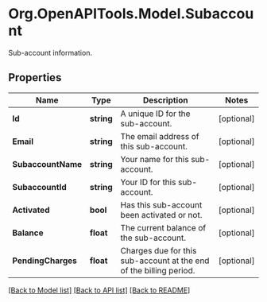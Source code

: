 # Org.OpenAPITools.Model.Subaccount
Sub-account information.

## Properties

Name | Type | Description | Notes
------------ | ------------- | ------------- | -------------
**Id** | **string** | A unique ID for the sub-account. | [optional] 
**Email** | **string** | The email address of this sub-account. | [optional] 
**SubaccountName** | **string** | Your name for this sub-account. | [optional] 
**SubaccountId** | **string** | Your ID for this sub-account. | [optional] 
**Activated** | **bool** | Has this sub-account been activated or not. | [optional] 
**Balance** | **float** | The current balance of the sub-account. | [optional] 
**PendingCharges** | **float** | Charges due for this sub-account at the end of the billing period. | [optional] 

[[Back to Model list]](../README.md#documentation-for-models) [[Back to API list]](../README.md#documentation-for-api-endpoints) [[Back to README]](../README.md)

